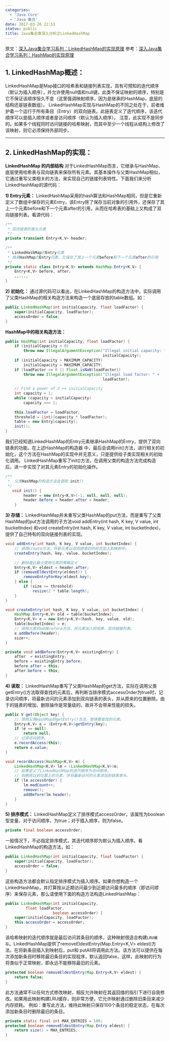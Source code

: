 ```yaml
---
categories:
  - 'Java Core'
  - 'Java 集合'
date: 2017-03-26 22:53
status: public
title: Java集合类深入分析之LinkedHashMap
---
```


原文：[深入Java集合学习系列：LinkedHashMap的实现原理](http://zhangshixi.iteye.com/blog/673789)
参考：[深入Java集合学习系列：HashMap的实现原理](http://zhangshixi.iteye.com/blog/672697)
## 1. LinkedHashMap概述：
   LinkedHashMap是Map接口的哈希表和链接列表实现，具有可预知的迭代顺序（默认为插入顺序），并允许使用null值和null键。此类不保证映射的顺序，特别是它不保证该顺序恒久不变（这里强调映射顺序，因为是继承的HashMap，底层的结构还是链表数组）。
   LinkedHashMap实现与HashMap的不同之处在于，前者维护着一个运行于所有条目（Entry）的双向链表。此链表定义了迭代顺序，该迭代顺序可以是插入顺序或者是访问顺序（默认为插入顺序）。
   注意，此实现不是同步的。如果多个线程同时访问链接的哈希映射，而其中至少一个线程从结构上修改了该映射，则它必须保持外部同步。

*** 
## 2. LinkedHashMap的实现：
 **LinkedHashMap 的内部结构**
对于LinkedHashMap而言，它继承与HashMap、底层使用哈希表与双向链表来保存所有元素。其基本操作与父类HashMap相似，它通过重写父类相关的方法，来实现自己的链接列表特性。下面我们来分析LinkedHashMap的源代码：
   
**1) Entry元素：**
   LinkedHashMap采用的hash算法和HashMap相同，但是它重新定义了数组中保存的元素Entry，该Entry除了保存当前对象的引用外，还保存了其上一个元素before和下一个元素after的引用，从而在哈希表的基础上又构成了双向链接列表。看源代码：
```java
/** 
 * 双向链表的表头元素
 */  
private transient Entry<K,V> header;  
  
/** 
 * LinkedHashMap的Entry元素
 * 继承HashMap的Entry元素，又保存了其上一个元素before和下一个元素after的引用
 */  
private static class Entry<K,V> extends HashMap.Entry<K,V> {  
    Entry<K,V> before, after;  
    ......
}  
```

**2) 初始化：**
   通过源代码可以看出，在LinkedHashMap的构造方法中，实际调用了父类HashMap的相关构造方法来构造一个底层存放的table数组。如：
```java
public LinkedHashMap(int initialCapacity, float loadFactor) {  
    super(initialCapacity, loadFactor);  
    accessOrder = false;  
}  
```
**HashMap中的相关构造方法：**
```java
public HashMap(int initialCapacity, float loadFactor) {  
    if (initialCapacity < 0)  
        throw new IllegalArgumentException("Illegal initial capacity: " +  
                                           initialCapacity);  
    if (initialCapacity > MAXIMUM_CAPACITY)  
        initialCapacity = MAXIMUM_CAPACITY;  
    if (loadFactor <= 0 || Float.isNaN(loadFactor))  
        throw new IllegalArgumentException("Illegal load factor: " +  
                                           loadFactor);  
  
    // Find a power of 2 >= initialCapacity  
    int capacity = 1;  
    while (capacity < initialCapacity)  
        capacity <<= 1;  
  
    this.loadFactor = loadFactor;  
    threshold = (int)(capacity * loadFactor);  
    table = new Entry[capacity];  
    init();  
}  
```

我们已经知道LinkedHashMap的Entry元素继承HashMap的Entry，提供了双向链表的功能。在上述HashMap的构造器
中，最后会调用init()方法，进行相关的初始化，这个方法在HashMap的实现中并无意义，只是提供给子类实现相关的初始化调用。
   LinkedHashMap重写了init()方法，在调用父类的构造方法完成构造后，进一步实现了对其元素Entry的初始化操作。
```java
/** 
 *  父类HashMap的构造方法会调用 init()
 */  
   void init() {
        header = new Entry<K,V>(-1, null, null, null);
        header.before = header.after = header;
    }
```

**3) 存储：**
LinkedHashMap并未重写父类HashMap的put方法，而是重写了父类HashMap的put方法调用的子方法void addEntry(int hash, K key, V value, int bucketIndex) 和void createEntry(int hash, K key, V value, int bucketIndex)，提供了自己特有的双向链接列表的实现。

```java
void addEntry(int hash, K key, V value, int bucketIndex) {  
    // 调用create方法，将新元素以双向链表的的形式加入到映射中。  
    createEntry(hash, key, value, bucketIndex);  
  
    // 删除最近最少使用元素的策略定义  
    Entry<K,V> eldest = header.after;  
    if (removeEldestEntry(eldest)) {  
        removeEntryForKey(eldest.key);  
    } else {  
        if (size >= threshold)  
            resize(2 * table.length);  
    }  
}  
```
```java
void createEntry(int hash, K key, V value, int bucketIndex) {  
    HashMap.Entry<K,V> old = table[bucketIndex];  
    Entry<K,V> e = new Entry<K,V>(hash, key, value, old);  
    table[bucketIndex] = e;  
    // 调用元素的addBrefore方法，将元素加入到哈希、双向链接列表。  
    e.addBefore(header);  
    size++;  
}  
```
```java
private void addBefore(Entry<K,V> existingEntry) {  
    after  = existingEntry;  
    before = existingEntry.before;  
    before.after = this;  
    after.before = this;  
} 
```
**4) 读取：**
   LinkedHashMap重写了父类HashMap的get方法，实际在调用父类getEntry()方法取得查找的元素后，再判断当排序模式accessOrder为true时，记录访问顺序，将最新访问的元素添加到双向链表的表头，并从原来的位置删除。由于的链表的增加、删除操作是常量级的，故并不会带来性能的损失。
```java
public V get(Object key) {  
    // 调用父类HashMap的getEntry()方法，取得要查找的元素。  
    Entry<K,V> e = (Entry<K,V>)getEntry(key);  
    if (e == null)  
        return null;  
    // 记录访问顺序。  
    e.recordAccess(this);  
    return e.value;  
}  
```
```java
void recordAccess(HashMap<K,V> m) {  
    LinkedHashMap<K,V> lm = (LinkedHashMap<K,V>)m;  
    // 如果定义了LinkedHashMap的迭代顺序为访问顺序，  
    // 则删除以前位置上的元素，并将最新访问的元素添加到链表表头。  
    if (lm.accessOrder) {  
        lm.modCount++;  
        remove();  
        addBefore(lm.header);  
    }  
}      
```

**5) 排序模式：**
   LinkedHashMap定义了排序模式accessOrder，该属性为boolean型变量，对于访问顺序，为true；对于插入顺序，则为false。
```java
private final boolean accessOrder;  
```
 一般情况下，不必指定排序模式，其迭代顺序即为默认为插入顺序。看LinkedHashMap的构造方法，如：
```java
public LinkedHashMap(int initialCapacity, float loadFactor) {  
    super(initialCapacity, loadFactor);  
    accessOrder = false;  
}  
```
这些构造方法都会默认指定排序模式为插入顺序。如果你想构造一个LinkedHashMap，并打算按从近期访问最少到近期访问最多的顺序（即访问顺序）来保存元素，那么请使用下面的构造方法构造LinkedHashMap：
```java
public LinkedHashMap(int initialCapacity,  
         float loadFactor,  
                     boolean accessOrder) {  
    super(initialCapacity, loadFactor);  
    this.accessOrder = accessOrder;  
}
```  
该哈希映射的迭代顺序就是最后访问其条目的顺序，这种映射很适合构建``LRU缓存``。LinkedHashMap提供了removeEldestEntry(Map.Entry<K,V> eldest)方法，在将新条目插入到映射后，put和 putAll将调用此方法。该方法可以提供在每次添加新条目时移除最旧条目的实现程序，默认返回false，这样，此映射的行为将类似于正常映射，即永远不能移除最旧的元素。
```java
protected boolean removeEldestEntry(Map.Entry<K,V> eldest) {  
    return false;  
} 
```
此方法通常不以任何方式修改映射，相反允许映射在其返回值的指引下进行自我修改。如果用此映射构建LRU缓存，则非常方便，它允许映射通过删除旧条目来减少内存损耗。
   例如：重写此方法，维持此映射只保存100个条目的稳定状态，在每次添加新条目时删除最旧的条目。
```java
private static final int MAX_ENTRIES = 100;  
protected boolean removeEldestEntry(Map.Entry eldest) {  
    return size() > MAX_ENTRIES;  
}
```